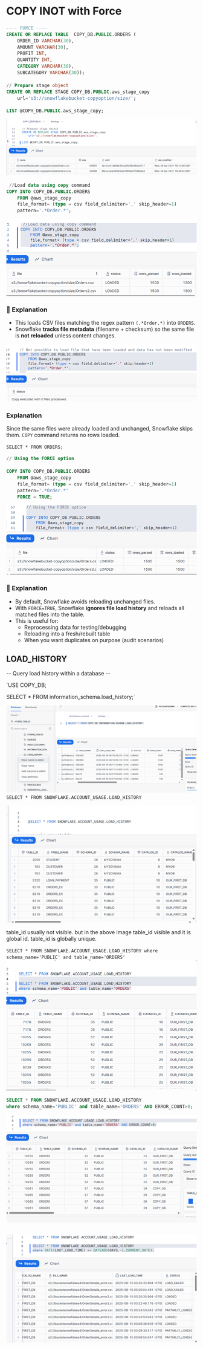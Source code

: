 #  COPY INOT with Force
```sql
---- FORCE ----
CREATE OR REPLACE TABLE  COPY_DB.PUBLIC.ORDERS (
    ORDER_ID VARCHAR(30),
    AMOUNT VARCHAR(30),
    PROFIT INT,
    QUANTITY INT,
    CATEGORY VARCHAR(30),
    SUBCATEGORY VARCHAR(30));

// Prepare stage object
CREATE OR REPLACE STAGE COPY_DB.PUBLIC.aws_stage_copy
    url='s3://snowflakebucket-copyoption/size/';
  
LIST @COPY_DB.PUBLIC.aws_stage_copy;
```
![alt text](image-38.png)

```sql 
 //Load data using copy command
COPY INTO COPY_DB.PUBLIC.ORDERS
    FROM @aws_stage_copy
    file_format= (type = csv field_delimiter=',' skip_header=1)
    pattern='.*Order.*';
```
![alt text](image-39.png)
### 🔹 Explanation

- This loads CSV files matching the regex pattern `(.*Order.*)` into `ORDERS`.
- Snowflake **tracks file metadata** (filename + checksum) so the same file is **not reloaded** unless content changes.

   
![alt text](image-40.png)

### Explanation

Since the same files were already loaded and unchanged, Snowflake skips them.
`COPY` command returns no rows loaded.

`SELECT * FROM ORDERS;`    

```sql
// Using the FORCE option

COPY INTO COPY_DB.PUBLIC.ORDERS
    FROM @aws_stage_copy
    file_format= (type = csv field_delimiter=',' skip_header=1)
    pattern='.*Order.*'
    FORCE = TRUE;
``` 
![alt text](image-41.png)

### 🔹 Explanation

- By default, Snowflake avoids reloading unchanged files.  
- With `FORCE=TRUE`, Snowflake **ignores file load history** and reloads all matched files into the table.  
- This is useful for:
  - Reprocessing data for testing/debugging  
  - Reloading into a fresh/rebuilt table  
  - When you want duplicates on purpose (audit scenarios)  


## LOAD_HISTORY

-- Query load history within a database --

`USE COPY_DB;

SELECT * FROM information_schema.load_history;`


![alt text](image-42.png)
`SELECT * FROM SNOWFLAKE.ACCOUNT_USAGE.LOAD_HISTORY`

![alt text](image-43.png)

table_id usually not visible.
but in the above image table_id visible and it is global id. table_id is globally unique.

`SELECT * FROM SNOWFLAKE.ACCOUNT_USAGE.LOAD_HISTORY
where schema_name='PUBLIC' and table_name='ORDERS'`
![alt text](image-44.png)

```SQL
SELECT * FROM SNOWFLAKE.ACCOUNT_USAGE.LOAD_HISTORY
where schema_name='PUBLIC' and table_name='ORDERS' AND ERROR_COUNT>0;
```
![alt text](image-45.png)


```SQL

```
![alt text](image-46.png)